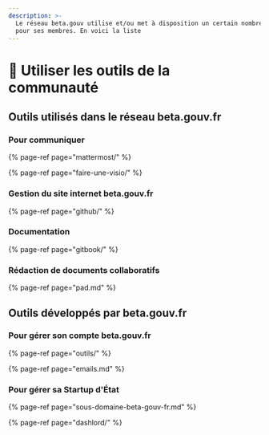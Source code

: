```yaml
---
description: >-
  Le réseau beta.gouv utilise et/ou met à disposition un certain nombre d'outils
  pour ses membres. En voici la liste
---
```


# 🔧 Utiliser les outils de la communauté

## Outils utilisés dans le réseau beta.gouv.fr

### Pour communiquer

{% page-ref page="mattermost/" %}

{% page-ref page="faire-une-visio/" %}

### Gestion du site internet beta.gouv.fr

{% page-ref page="github/" %}

### Documentation 

{% page-ref page="gitbook/" %}

### Rédaction de documents collaboratifs

{% page-ref page="pad.md" %}

## Outils développés par beta.gouv.fr

### Pour gérer son compte beta.gouv.fr

{% page-ref page="outils/" %}

{% page-ref page="emails.md" %}

### Pour gérer sa Startup d'État

{% page-ref page="sous-domaine-beta-gouv-fr.md" %}

{% page-ref page="dashlord/" %}




